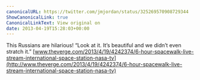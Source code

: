 ```yaml
---
canonicalURL: https://twitter.com/jmjordan/status/325269570908729344
ShowCanonicalLink: true
CanonicalLinkText: View original on
date: 2013-04-19T15:28:03+00:00
---
```

This Russians are hilarious! “Look at it. It’s beautiful and we didn’t even stratch it.” [www.theverge.com/2013/4/19/4242374/6-hour-spacewalk-live-stream-international-space-station-nasa-tv](http://www.theverge.com/2013/4/19/4242374/6-hour-spacewalk-live-stream-international-space-station-nasa-tv)